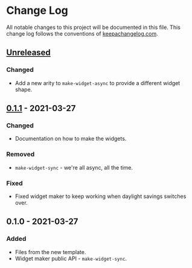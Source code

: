 # Change Log
All notable changes to this project will be documented in this file. This change log follows the conventions of [keepachangelog.com](http://keepachangelog.com/).

## [Unreleased]
### Changed
- Add a new arity to `make-widget-async` to provide a different widget shape.

## [0.1.1] - 2021-03-27
### Changed
- Documentation on how to make the widgets.

### Removed
- `make-widget-sync` - we're all async, all the time.

### Fixed
- Fixed widget maker to keep working when daylight savings switches over.

## 0.1.0 - 2021-03-27
### Added
- Files from the new template.
- Widget maker public API - `make-widget-sync`.

[Unreleased]: https://github.com/your-name/clj-txt2img/compare/0.1.1...HEAD
[0.1.1]: https://github.com/your-name/clj-txt2img/compare/0.1.0...0.1.1
